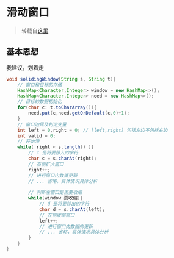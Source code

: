 # 滑动窗口

> 转载自[这里](https://labuladong.gitbook.io/algo/di-ling-zhang-bi-du-xi-lie/hua-dong-chuang-kou-ji-qiao-jin-jie)

## 基本思想

我建议，划着走

```java
void solidingWindow(String s, String t){
    // 窗口和目标的存储
    HashMap<Character,Integer> window = new HashMap<>();
    HashMap<Character,Integer> need = new HashMap<>();
	// 目标的数据初始化
    for(char c: t.toCharArray()){
        need.put(c,need.getOrDefault(c,0)+1);
    }
    // 窗口边界及判定变量
    int left = 0,right = 0; // [left,right) 包括左边不包括右边
    int valid = 0;
    // 开始滑
    while( right < s.length() ){
        // c 是将要移入的字符
        char c = s.charAt(right);
        // 右侧扩大窗口
        right++;
        // 进行窗口内数据更新
        // ... 省略，具体情况具体分析
        
        // 判断左窗口是否要收缩
        while(window 要收缩){
            // d 是将要移出的字符
            char d = s.charAt(left);
            // 左侧收缩窗口
            left++;
            // 进行窗口内数据的更新
            // ... 省略，具体情况具体分析
        }
    }
}
```

